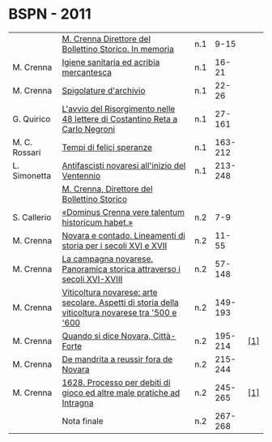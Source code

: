 # BSPN - 2011

<table>
    <tr>
        <td></td>
        <td><a href="http://www.ssno.it/BSPNo/bspn_2011-1.html#1">M. Crenna Direttore del Bollettino Storico. In
            memoria</a></td>
        <td>n.1</td>
        <td>9-15</td>
        <td></td>
    </tr>
    <tr>
        <td>M. Crenna</td>
        <td><a href="http://www.ssno.it/BSPNo/bspn_2011-1.html#2">Igiene sanitaria ed acribia mercantesca</a></td>
        <td>n.1</td>
        <td>16-21</td>
        <td></td>
    </tr>
    <tr>
        <td>M. Crenna</td>
        <td><a href="http://www.ssno.it/BSPNo/bspn_2011-1.html#3">Spigolature d'archivio</a></td>
        <td>n.1</td>
        <td>22-26</td>
        <td></td>
    </tr>
    <tr>
        <td>G. Quirico</td>
        <td><a href="http://www.ssno.it/BSPNo/bspn_2011-1.html#4">L'avvio del Risorgimento nelle 48 lettere di
            Costantino Reta a Carlo Negroni</a></td>
        <td>n.1</td>
        <td>27-161</td>
        <td></td>
    </tr>
    <tr>
        <td>M. C. Rossari</td>
        <td><a href="http://www.ssno.it/BSPNo/bspn_2011-1.html#5">Tempi di felici speranze</a></td>
        <td>n.1</td>
        <td>163-212</td>
        <td></td>
    </tr>
    <tr>
        <td>L. Simonetta</td>
        <td><a href="http://www.ssno.it/BSPNo/bspn_2011-1.html#6">Antifascisti novaresi all'inizio del Ventennio</a>
        </td>
        <td>n.1</td>
        <td>213-248</td>
        <td></td>
    </tr>
    <tr>
        <td></td>
        <td><a href="http://www.ssno.it/BSPNo/bspn_2011-2.html">M. Crenna, Direttore del Bollettino Storico</a></td>
        <td></td>
        <td></td>
        <td></td>
    </tr>
    <tr>
        <td>S. Callerio</td>
        <td><a href="http://www.ssno.it/BSPNo/bspn_2011-2.html">&laquo;Dominus Crenna vere talentum historicum habet.&raquo;</a>
        </td>
        <td>n.2</td>
        <td>7-9</td>
        <td></td>
    </tr>
    <tr>
        <td>M. Crenna</td>
        <td><a href="http://www.ssno.it/BSPNo/bspn_2011-2.html#1">Novara e contado. Lineamenti di storia per i secoli
            XVI e XVII</a></td>
        <td>n.2</td>
        <td>11-55</td>
        <td></td>
    </tr>
    <tr>
        <td>M. Crenna</td>
        <td><a href="http://www.ssno.it/BSPNo/bspn_2011-2.html#2">La campagna novarese. Panoramica storica attraverso i
            secoli XVI-XVIII</a></td>
        <td>n.2</td>
        <td>57-148</td>
        <td></td>
    </tr>
    <tr>
        <td>M. Crenna</td>
        <td><a href="http://www.ssno.it/BSPNo/bspn_2011-2.html#3">Viticoltura novarese: arte secolare. Aspetti di
            storia della viticoltura novarese tra '500 e '600</a></td>
        <td>n.2</td>
        <td>149-193</td>
        <td></td>
    </tr>
    <tr>
        <td>M. Crenna</td>
        <td><a href="http://www.ssno.it/BSPNo/bspn_2011-2.html#4">Quando si dice Novara, Citt&agrave;-Forte</a></td>
        <td>n.2</td>
        <td>195-214</td>
        <td><a href="https://en.calameo.com/read/0047331281aedff264050">[1]</a></td>
    </tr>
    <tr>
        <td>M. Crenna</td>
        <td><a href="http://www.ssno.it/BSPNo/bspn_2011-2.html#5">De mandrita a reussir fora de Novara</a></td>
        <td>n.2</td>
        <td>215-244</td>
        <td></td>
    </tr>
    <tr>
        <td>M. Crenna</td>
        <td><a href="http://www.ssno.it/BSPNo/bspn_2011-2.html#6">1628. Processo per debiti di gioco ed altre male
            pratiche ad Intragna</a></td>
        <td>n.2</td>
        <td>245-265</td>
        <td><a href="https://en.calameo.com/read/0047331282e027bc0a636">[1]</a></td>
    </tr>
    <tr>
        <td></td>
        <td>Nota finale</td>
        <td>n.2</td>
        <td>267-268</td>
        <td></td>
    </tr>
</table>